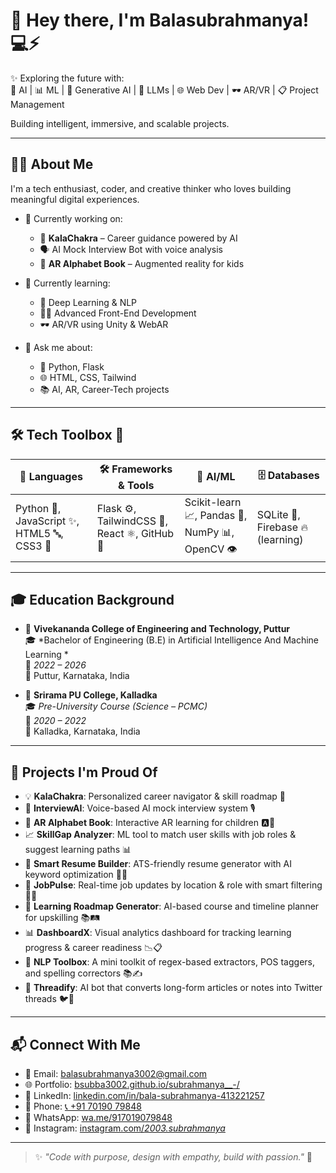 # 👋 Hey there, I'm **Balasubrahmanya**! 💻⚡

✨ Exploring the future with:  
🤖 AI | 📊 ML | 🎨 Generative AI | 🧠 LLMs | 🌐 Web Dev | 🕶️ AR/VR | 📋 Project Management 

Building intelligent, immersive, and scalable projects.



---

## 👨‍💻 About Me

I'm a tech enthusiast, coder, and creative thinker who loves building meaningful digital experiences.

- 🔭 Currently working on:  
  - 🚀 **KalaChakra** – Career guidance powered by AI  
  - 🗣️ AI Mock Interview Bot with voice analysis  
  - 📱 **AR Alphabet Book** – Augmented reality for kids

- 🌱 Currently learning:  
  - 🧠 Deep Learning & NLP  
  - 🧑‍🎨 Advanced Front-End Development  
  - 🕶️ AR/VR using Unity & WebAR

- 💬 Ask me about:  
  - 🐍 Python, Flask  
  - 🌐 HTML, CSS, Tailwind  
  - 📚 AI, AR, Career-Tech projects

---

## 🛠️ Tech Toolbox 🔧

| 🚀 Languages | 🛠️ Frameworks & Tools | 🧠 AI/ML | 🗄️ Databases |
|-------------|------------------------|---------|-------------|
| Python 🐍, JavaScript ✨, HTML5 🔤, CSS3 🎨 | Flask ⚙️, TailwindCSS 💅, React ⚛️, GitHub 🐙 | Scikit-learn 📈, Pandas 🐼, NumPy 📊, OpenCV 👁️ | SQLite 📘, Firebase 🔥 (learning) |

---
## 🎓 Education Background

- 🏫 **Vivekananda College of Engineering and Technology, Puttur**  
  🎓 *Bachelor of Engineering (B.E) in Artificial Intelligence And Machine Learning *  
  📅 *2022 – 2026*  
  📍 Puttur, Karnataka, India

- 🏢 **Srirama PU College, Kalladka**  
  🎓 *Pre-University Course (Science – PCMC)*  
  📅 *2020 – 2022*  
  📍 Kalladka, Karnataka, India


---

## 🧠 Projects I'm Proud Of

- 💡 **KalaChakra**: Personalized career navigator & skill roadmap 📍  
- 🧪 **InterviewAI**: Voice-based AI mock interview system 🎙️  
- 🧒 **AR Alphabet Book**: Interactive AR learning for children 🅰️🍎  
- 📈 **SkillGap Analyzer**: ML tool to match user skills with job roles & suggest learning paths 📊  
- 🧾 **Smart Resume Builder**: ATS-friendly resume generator with AI keyword optimization 🧠📄  
- 🔎 **JobPulse**: Real-time job updates by location & role with smart filtering 📍💼  
- 🎯 **Learning Roadmap Generator**: AI-based course and timeline planner for upskilling 📚🛤️  
- 📊 **DashboardX**: Visual analytics dashboard for tracking learning progress & career readiness 📉📋  
- 🧠 **NLP Toolbox**: A mini toolkit of regex-based extractors, POS taggers, and spelling correctors 📚✍️  
- 🧵 **Threadify**: AI bot that converts long-form articles or notes into Twitter threads 🐦🧵



---

## 📬 Connect With Me

- 📧 Email: [balasubrahmanya3002@gmail.com](mailto:balasubrahmanya3002@gmail.com)  
- 🌐 Portfolio: [bsubba3002.github.io/subrahmanya__-/](https://bsubba3002.github.io/subrahmanya__-/)  
- 💼 LinkedIn: [linkedin.com/in/bala-subrahmanya-413221257](https://www.linkedin.com/in/bala-subrahmanya-413221257)  
- 📱 Phone: [📞 +91 70190 79848](tel:+917019079848)
- 💬 WhatsApp: [wa.me/917019079848](https://wa.me/917019079848)  
- 📸 Instagram: [instagram.com/_2003.subrahmanya_](https://www.instagram.com/_2003.subrahmanya_/?igsh=MWE4dDJtamkwbGNqNA%3D%3D)

---


> ✨ *"Code with purpose, design with empathy, build with passion."* 🚀

